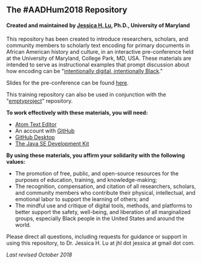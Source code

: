 <h2>The #AADHum2018 Repository</h2>
<h4>Created and maintained by <a href="mailto:jhl.jessica@gmail.com">Jessica H. Lu</a>, Ph.D., University of Maryland</h4>

<p>This repository has been created to introduce researchers, scholars, and community members to scholarly text encoding for primary documents in African American history and culture, in an interactive pre-conference held at the University of Maryland, College Park, MD, USA. These materials are intended to serve as instructional examples that prompt discussion about how encoding can be "<a href="https://aadhum.umd.edu/conference/" target="blank">intentionally digital, intentionally Black</a>."</p>

<p>Slides for the pre-conference can be found <a href="https://docs.google.com/presentation/d/1z9d3JVjva8fm41yZtSCJYYXEghHpI759Nf66g6AH3Ao/edit?usp=sharing">here</a>.</p>

<p>This training repository can also be used in conjunction with the "<a href="https://github.com/lujessica/emptyproject">emptyproject</a>" repository.</p>

<p><b>To work effectively with these materials, you will need:</b></p>
<ul>
<li><a href="https://atom.io">Atom Text Editor</a></li>
<li>An account with <a href="https://github.com">GitHub</a></li>
<li><a href="https://desktop.github.com">GitHub Desktop</a></li>
<li><a href="https://www.oracle.com/technetwork/java/javase/downloads/jdk11-downloads-5066655.html">The Java SE Development Kit</a></li>
</ul>

<p><b>By using these materials, you affirm your solidarity with the following values:</b></p>
<ul>
<li>The promotion of free, public, and open-source resources for the purposes of education, training, and knowledge-making;</li>
<li>The recognition, compensation, and citation of all researchers, scholars, and community members who contribute their physical, intellectual, and emotional labor to support the learning of others; and</li>
<li>The mindful use and critique of digital tools, methods, and platforms to better support the safety, well-being, and liberation of all marginalized groups, especially Black people in the United States and around the world.</li>
</ul>

<p>Please direct all questions, including requests for guidance or support in using this repository, to Dr. Jessica H. Lu at jhl dot jessica at gmail dot com.</p>
<p><i>Last revised October 2018</i></p>

